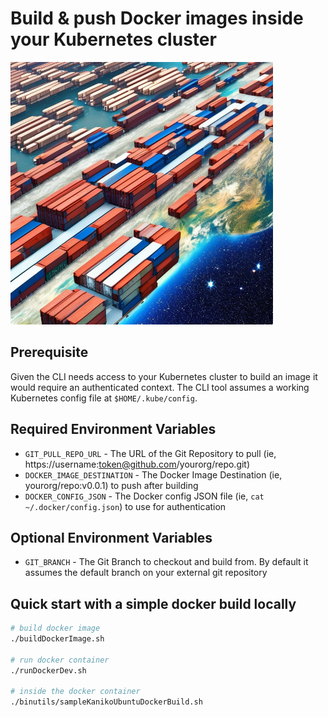 # Build & push Docker images inside your Kubernetes cluster

<img src='./images/containers.png' width="420" height="420">

## Prerequisite

Given the CLI needs access to your Kubernetes cluster to build an image it would require an authenticated context. The CLI tool assumes a working Kubernetes config file at `$HOME/.kube/config`.

## Required Environment Variables

- `GIT_PULL_REPO_URL` - The URL of the Git Repository to pull (ie, https://username:token@github.com/yourorg/repo.git)
- `DOCKER_IMAGE_DESTINATION` - The Docker Image Destination (ie, yourorg/repo:v0.0.1) to push after building
- `DOCKER_CONFIG_JSON` - The Docker config JSON file (ie, `cat ~/.docker/config.json`) to use for authentication

## Optional Environment Variables

- `GIT_BRANCH` - The Git Branch to checkout and build from. By default it assumes the default branch on your external git repository

## Quick start with a simple docker build locally

```bash
# build docker image
./buildDockerImage.sh

# run docker container
./runDockerDev.sh

# inside the docker container
./binutils/sampleKanikoUbuntuDockerBuild.sh
```
